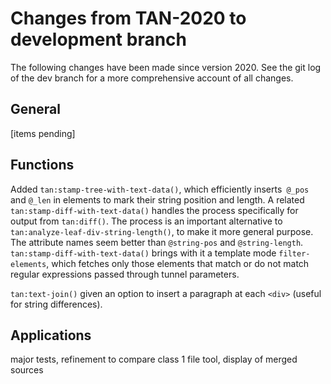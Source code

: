 # Changes from TAN-2020 to development branch

The following changes have been made since version 2020. See the git log of the dev branch for a more comprehensive account of all changes.

## General

[items pending]

## Functions

Added `tan:stamp-tree-with-text-data()`, which efficiently inserts` @_pos` and `@_len` in elements to mark their string position and length. A related `tan:stamp-diff-with-text-data()` handles the process specifically for output from `tan:diff()`. The process is an important alternative to `tan:analyze-leaf-div-string-length()`, to make it more general purpose. The attribute names seem better than `@string-pos` and `@string-length`. `tan:stamp-diff-with-text-data()` brings with it a template mode `filter-elements`, which fetches only those elements that match or do not match regular expressions passed through tunnel parameters.

`tan:text-join()` given an option to insert a paragraph at each `<div>` (useful for string differences).

## Applications

major tests, refinement to compare class 1 file tool, display of merged sources